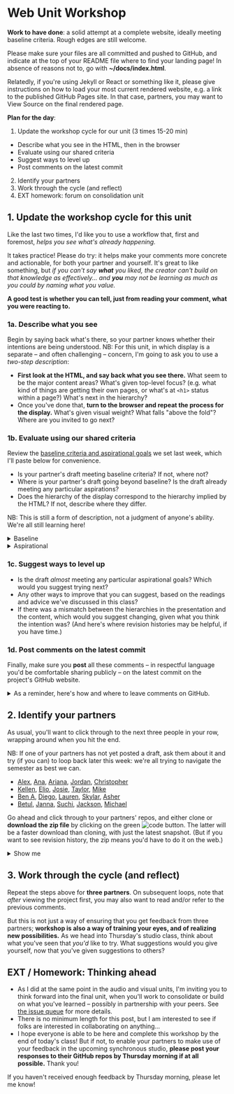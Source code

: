 
# Web Unit Workshop

**Work to have done**: a solid attempt at a complete website, ideally meeting baseline criteria. Rough edges are still welcome. 

<div class="alert alert-success">
    <p>Please make sure your files are all committed and pushed to GitHub, and indicate at the top of your README file where to find your landing page! In absence of reasons not to, go with <strong>~/docs/index.html</strong>.</p>
</div>
<!-- <div class="alert alert-info"> -->

<p>Relatedly, if you're using Jekyll or React or something like it, please give instructions on how to load your most current rendered website, e.g. a link to the published GitHub Pages site. In that case, partners, you may want to View Source on the final rendered page.</p>

<!-- </div> -->

**Plan for the day**:

1. Update the workshop cycle for our unit (3 times 15-20 min)
  - Describe what you see in the HTML, then in the browser
  - Evaluate using our shared criteria
  - Suggest ways to level up
  - Post comments on the latest commit
2. Identify your partners
3. Work through the cycle (and reflect)
4. EXT homework: forum on consolidation unit

## 1. Update the workshop cycle for this unit

Like the last two times, I'd like you to use a workflow that, first and foremost, *helps you see what's already happening.*  

It takes practice! Please do try: it helps make your comments more concrete and actionable, for both your partner and yourself. It's great to like something, but _if you can't say **what** you liked, the creator can't build on that knowledge as effectively... and **you** may not be learning as much as you could by naming what you value._

**A good test is whether you can tell, just from reading your comment, what you were reacting to.**

<!-- <div class="alert alert-warning">Note for async workshop: You may want to time yourself. In class we wouldn't have more than 15-20 minutes for each of three partners.
</div> -->

### 1a. Describe what you see
Begin by saying back what's there, so your partner knows whether their intentions are being understood. NB: For this unit, in which display is a separate – and often challenging – concern, I'm going to ask you to use a <em>two-step description</em>:

* **First look at the HTML, and say back what you see there.** What seem to be the major content areas? What's given top-level focus? (e.g. what kind of things are getting their own pages, or what's at `<h1>` status within a page?) What's next in the hierarchy?
* Once you've done that, **turn to the browser and repeat the process for the display.** What's given visual weight? What falls "above the fold"? Where are you invited to go next?

### 1b. Evaluate using our shared criteria

Review the [baseline criteria and aspirational goals](http://bit.ly/cdm{{site.course.slugterm}}-notes#heading=h.iizq884or97n) we set last week, which I'll paste below for convenience.

* Is your partner's draft meeting baseline criteria? If not, where not?
* Where is your partner's draft going beyond baseline? Is the draft already meeting any particular aspirations?
* Does the hierarchy of the display correspond to the hierarchy implied by the HTML? If not, describe where they differ.

NB: This is still a form of description, not a judgment of anyone's ability. We're all still learning here!

<details><summary>Baseline</summary>
For a minimum grade of B, all projects for this unit must…
<ul><li>Use arrangement, size, color, visual rhythm, and/or contrast to focus viewers' attention.</li>
<li>Include at least 2-3 navigable html locations (multiple pages, or multiple scrolling locations on the same page)</li>
<li>Have a clear mode of navigation among the pages (no dead ends)</li>
<li>Include a sitewide css stylesheet (i.e. an organized visual theme), even if it's over-ridden in some cases</li>
<li>Include at least one legally useable image, with alt text</li>
<li>Credit all assets correctly, including attribution (creator names) where required</li>
<li>Successfully display locally in a web browser</li>
<li>Use meaningful commit messages that say what’s changing (or even why)</li>
<li>(For all of the above, argue in the <span title="which isn't due yet">reflection</span> why you did what you did – or what you would do if you had more time)</li>
</ul>
</details>

<details><summary>Aspirational</summary>
<p>To target (but not guarantee) a grade above a B, the best projects for this unit may do some (but probably not all!) of the following:</p>

<em>Media Files</em>
<ul><li>Include playable media: <code>&lt;audio&gt;</code>,  <code>&lt;video&gt;</code>, <code>&lt;iframe&gt;</code>)</li>
<li>Use many images, laid out in a clear pattern (e.g. grid, alternating left/right)</li>
<li>Optimize image filetypes, resolutions, and file sizes for faster loading</li>
<li>Make or modify your own multimedia content (e.g. graphics, audio, video)</li>
<li>Have a system to display other sorts of media files from the browser (docs, pdfs, etc)</li></ul>

<em>Dynamism</em>
<ul>
    <li>Use responsive design (e.g. <code>@media</code> queries, <code>flex-wrap</code>, <code>auto-fill</code>, etc) to dynamically resize elements based on viewport width</li>
    <li>Animate HTML elements via JavaScript (e.g. image carousel) or CSS (e.g. <code>:hover</code> / <code>:focus</code> events, <a href="https://css-tricks.com/css-only-carousel/">scroll-snap</a>)</li>
    <li>Add interactivity via JavaScript (e.g. on-click events)</li>
    <li>Include a loadable alternate stylesheet / theme (e.g. dark mode, high-contrast) if you can explain why it’s helpful in your reflection (e.g. does it make the site more accessible? Is it a print stylesheet?)</li>
    <li>Include forms, user input, or other interactive elements (via JavaScript or <a href="https://benmiller314.github.io/cdm2023spring/resources#:~:text=looking%20to%20integrate-,form%20submissions,-within%20their%20static">3rd party service</a>)</li>
</ul>

<em>Coding</em>
<ul>
    <li>Use Flexbox or Grid (or Float) layouts</li>
    <li>Use advanced navigation, e.g. drop-down menu, tabs, or sticky nav bar</li>
    <li>Make your HTML semantic where possible (<code>&lt;nav&gt;</code> and <code>&lt;footer&gt;</code> over <code>&lt;div&gt;</code>, include <code>&tl;main&gt;</code> and <code>&lt;section&gt;</code>s</li>
    <li>Condense your CSS stylesheet to the best of your ability</li>
    <li>Use Jekyll (built into GitHub Pages; see <a href="https://benmiller314.github.io/cdm2022spring/resources#:~:text=write%20the%20navigation%20once%2C%20and%20automatically%20have%20it%20pulled%20into%20every%20other%20html%20page%20you%20write">Resources</a> page) to minimize repetition in your HTML through templates and variables</li>
    <li>Use a web framework to build your website (angular, react, etc. but also bootstrap, skeleton, etc, depending on your level)</li>
    <li>Use a JavaScript library (jQuery, etc)</li>
    <li>Use JavaScript at all, if that's new to you</li>
    <li>Add comments, whitespace, and other formatting to code to make it more readable</li>
</ul>

<em>Audience Engagement</em>
<ul>
    <li>Load site publicly over the internet (e.g. with GitHub Pages)</li>
    <li>Use best practices for accessible design (see W3's Four Principles and the WAVE web accessibility evaluation tool)</li>
    <li>Design responsively for mobile devices</li>
    <li>Have a clear, consistent theme for your website’s <em><span title="as opposed to display">content</span></em></li>
    <li>Apply visual unit knowledge about fonts and what tone they convey or how fonts work together</li>
</ul>

<em>Reflection</em> (not due yet!)
<ul>
    <li>Make a clear argument in your reflection as to why you met enough of the aspirational criteria to be stretching the abilities you came in with: e.g. clarify what skills you came in with, and what was new</li>
    <li>Justify the website's structure for its intended purpose / audience</li>
    <li>(For all of the above, argue in the reflection why you did what you did – or what you would do if you had more time)</li>
</ul>
</details>

### 1c. Suggest ways to level up

* Is the draft _almost_ meeting any particular aspirational goals? Which would you suggest trying next?
* Any other ways to improve that you can suggest, based on the readings and advice we've discussed in this class?
* If there was a mismatch between the hierarchies in the presentation and the content, which would you suggest changing, given what you think the intention was? (And here's where revision histories may be helpful, if you have time.)

### 1d. Post comments on the latest commit
Finally, make sure you **post** all these comments – in respectful language you'd be comfortable sharing publicly – on the latest commit on the project's GitHub website.

<details><summary>As a reminder, here's how and where to leave comments on GitHub.</summary> 

<p>Just...
    <ol>
        <li>click through to the history of commits (the clock button);</li>
        <li>click on the _commit hash_, the set of random-seeming numbers and letters almost at the end of the top row (i.e., for the most recent commit); and</li>
        <li>scroll to the bottom of the _diff view_ that appears. You'll see a comment box there: <figure role="figure"><img src="../assets/img/github--comment-on-commit.gif" alt="screencast of the three steps just described" title="GIF made with LICEcap: https://www.cockos.com/licecap/" /></figure></li>
    </ol>
</p>
</details>

## 2. Identify your partners
As usual, you'll want to click through to the next three people in your row, wrapping around when you hit the end.

<div class="alert alert-info">
NB: If one of your partners has not yet posted a draft, ask them about it and try (if you can) to loop back later this week: we're all trying to navigate the semester as best we can.
</div>


<!-- group bullets go here -->
* <a href='https://github.com/alcalaaha/webs2023spring'>Alex</a>, <a href='https://github.com/anayoungblut/webs2023spring'>Ana</a>, <a href='https://github.com/andres-trujillo7/webs2022spring'>Ariana</a>, <a href='https://github.com/jordanmarch/webs2023spring'>Jordan</a>, <a href='https://github.com/ChrisTroina/webs2023spring'>Christopher</a>
* <a href='https://github.com/kellenapp/webs2023spring'>Kellen</a>, <a href='https://github.com/eliotann99/webs2023spring'>Elio</a>, <a href='https://github.com/josieharris1/webs2023spring'>Josie</a>, <a href='https://github.com/taylorjenkins/webs2023spring'>Taylor</a>, <a href='https://github.com/MikeBailey412/webs2023spring'>Mike</a> 
* <a href='https://github.com/BenA03/webs2023spring'>Ben A</a>, <a href='https://github.com/juradodiego/webs2023spring'>Diego</a>, <a href='https://github.com/lks50/webs2023spring'>Lauren</a>, <a href='https://github.com/skygel/webs2023spring'>Skylar</a>, <a href='https://github.com/Asher-Goods/webs2023spring'>Asher</a>
* <a href='https://github.com/bst20/webs2023spring'>Betul</a>, <a href='https://github.com/jannawohl/webs2023spring'>Janna</a>, <a href='https://github.com/suchiattota/webs2023spring'>Suchi</a>, <a href='https://github.com/altrnate/webs2023spring'>Jackson</a>, <a href='https://github.com/michaelpacifico/webs2023spring'>Michael</a> 


Go ahead and click through to your partners' repos, and either clone or **download the zip file** by clicking on the green <img class="d-inline-block" src="../assets/img/github-code-btn.png" alt="code" /> button. The latter will be a faster download than cloning, with just the latest snapshot. (But if you want to see revision history, the zip means you'd have to do it on the web.)

<details><summary>Show me</summary>
<figure role="figure"><img src="../assets/img/github--clone-code-zip.png" alt="Code button to clone repo; also includes the URL to use with the command line." /></figure>
</details>

## 3. Work through the cycle (and reflect)
Repeat the steps above for **three partners**. On subsequent loops, note that *after* viewing the project first, you may also want to read and/or refer to the previous comments.

But this is not just a way of ensuring that you get feedback from three partners; **workshop is also a way of training your eyes, and of realizing new possibilities.** As we head into Thursday's studio class, think about what you've seen that _you'd_ like to try. What suggestions would you give yourself, now that you've given suggestions to others?

<!-- 
<div class="alert alert-warning">
I said above that even late peer reviews are due ideally by Thursday morning; even if that's not possible, please be sure to have them completed no later than Thursday at 12:45pm, so your partners have them for in-class studio.
</div> -->

## EXT / Homework: Thinking ahead
* As I did at the same point in the audio and visual units, I'm inviting you to think forward into the final unit, when you'll work to consolidate or build on what you've learned – possibly in partnership with your peers. See <a href="{{site.github.issues_url}}">the issue queue</a> for more details.
* There is no minimum length for this post, but I am interested to see if folks are interested in collaborating on anything...
* I hope everyone is able to be here and complete this workshop by the end of today's class! But if not, to enable your partners to make use of your feedback in the upcoming synchronous studio, <strong>please post your responses to their GitHub repos by Thursday morning if at all possible.</strong> Thank you!

<div class="alert alert-info">If you haven't received enough feedback by Thursday morning, please let me know!</div>